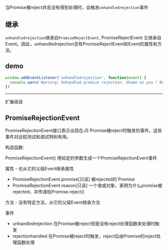 当Promise被reject并且没有得到处理时，会触发`unhandledrejection`事件

## 继承

`unhandledrejection`继承自`PromiseRejectEvent`,  PromiseRejectEvent 又继承自 Event。因此，unhandledrejection含有PromiseRejectEvent和Event的属性和方法。

## demo

```js
window.addEventListener('unhandledrejection', function(event) {
  console.warn('Warning: Unhandled promise rejection. Shame on you ! Reason: ' + event.reason)
})
```

---

扩展阅读

## PromiseRejectionEvent

PromiseRejectionEvent接口表示出现在JS Promise被reject时触发的事件。这些事件对远程测试和调试特别有用。

构造函数:

PromiseRejectionEvent() 用给定的参数生成一个PromiseRejectionEvent事件

属性 - 也从它的父级Event继承属性

* PromiseRejectionEvent.promise[只读] 被rejected的 Promise
* PromiseRejectionEvent.reason[只读] 一个值或对象，表明为什么promise被rejected，并传递给Promise.reject()

方法 - 没有特定方法，从它的父级Event继承方法

事件

* unhandledrejection 在Promise被reject但是没有reject处理函数来处理时触发
* rejectionhandled 在Promise被reject时触发，reject后由Promise的reject处理函数处理

